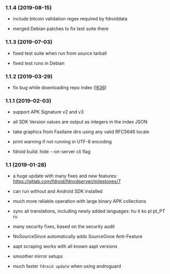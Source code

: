 
### 1.1.4 (2019-08-15)

* include bitcoin validation regex required by fdroiddata

* merged Debian patches to fix test suite there

### 1.1.3 (2019-07-03)

* fixed test suite when run from source tarball

* fixed test runs in Debian

### 1.1.2 (2019-03-29)

* fix bug while downloading repo index ([!636](https://gitlab.com/fdroid/fdroidserver/merge_requests/636))

### 1.1.1 (2019-02-03)

* support APK Signature v2 and v3

* all SDK Version values are output as integers in the index JSON

* take graphics from Fastlane dirs using any valid RFC5646 locale

* print warning if not running in UTF-8 encoding

* fdroid build: hide --on-server cli flag

### 1.1 (2019-01-28)

* a huge update with many fixes and new features:
  https://gitlab.com/fdroid/fdroidserver/milestones/7

* can run without and Android SDK installed

* much more reliable operation with large binary APK collections

* sync all translations, including newly added languages: hu it ko pl pt_PT ru

* many security fixes, based on the security audit

* NoSourceSince automatically adds SourceGone Anti-Feature

* aapt scraping works with all known aapt versions

* smoother mirror setups

* much faster `fdroid update` when using androguard

